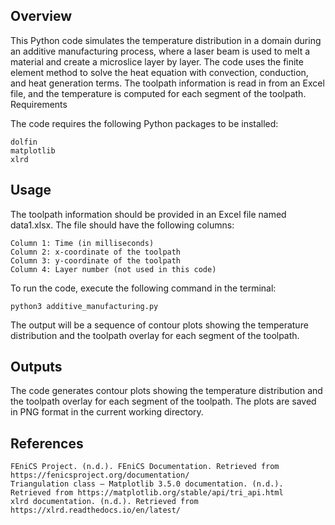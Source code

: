 ## Overview

This Python code simulates the temperature distribution in a domain during an additive manufacturing process, where a laser beam is used to melt a material and create a microslice layer by layer. The code uses the finite element method to solve the heat equation with convection, conduction, and heat generation terms. The toolpath information is read in from an Excel file, and the temperature is computed for each segment of the toolpath.
Requirements

The code requires the following Python packages to be installed:

    dolfin
    matplotlib
    xlrd

## Usage

The toolpath information should be provided in an Excel file named data1.xlsx. The file should have the following columns:

    Column 1: Time (in milliseconds)
    Column 2: x-coordinate of the toolpath
    Column 3: y-coordinate of the toolpath
    Column 4: Layer number (not used in this code)

To run the code, execute the following command in the terminal:

    python3 additive_manufacturing.py

The output will be a sequence of contour plots showing the temperature distribution and the toolpath overlay for each segment of the toolpath.

## Outputs

The code generates contour plots showing the temperature distribution and the toolpath overlay for each segment of the toolpath. The plots are saved in PNG format in the current working directory.

## References

    FEniCS Project. (n.d.). FEniCS Documentation. Retrieved from https://fenicsproject.org/documentation/
    Triangulation class — Matplotlib 3.5.0 documentation. (n.d.). Retrieved from https://matplotlib.org/stable/api/tri_api.html
    xlrd documentation. (n.d.). Retrieved from https://xlrd.readthedocs.io/en/latest/

